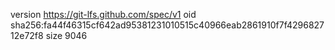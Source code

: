 version https://git-lfs.github.com/spec/v1
oid sha256:fa44f46315cf642ad95381231010515c40966eab2861910f7f429682712e72f8
size 9046

